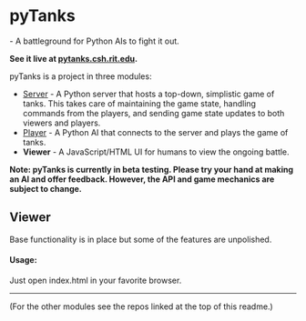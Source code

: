 # pyTanks
 \- A battleground for Python AIs to fight it out.
 
**See it live at [pytanks.csh.rit.edu](http://pytanks.csh.rit.edu).**

pyTanks is a project in three modules:
- [Server](https://github.com/JoelEager/pyTanks.Server) - A Python server that hosts a top-down, simplistic game of tanks. This takes care of maintaining the game state, handling commands from the players, and sending game state updates to both viewers and players.
- [Player](https://github.com/JoelEager/pyTanks.Player) - A Python AI that connects to the server and plays the game of tanks.
- **Viewer** - A JavaScript/HTML UI for humans to view the ongoing battle.

**Note: pyTanks is currently in beta testing. Please try your hand at making an AI and offer feedback. However, the API and game mechanics are subject to change.**

## Viewer
Base functionality is in place but some of the features are unpolished.

#### Usage:
Just open index.html in your favorite browser.

---
(For the other modules see the repos linked at the top of this readme.)